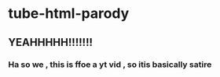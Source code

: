 # tube-html-parody

## YEAHHHHH!!!!!!!
### Ha so we , this is ffoe a yt vid , so itis basically satire